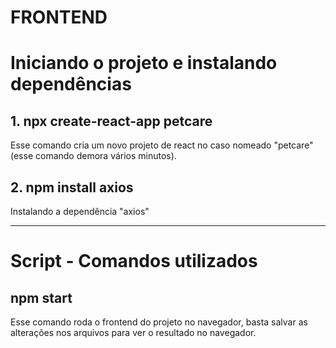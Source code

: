 # FRONTEND
# Iniciando o projeto e instalando dependências

## 1. npx create-react-app petcare
Esse comando cria um novo projeto de react no caso nomeado "petcare" (esse comando demora vários minutos).

## 2. npm install axios
Instalando a dependência "axios"

-------------------------------
# Script - Comandos utilizados

## npm start
Esse comando roda o frontend do projeto no navegador, basta salvar as alterações nos arquivos para ver o resultado no navegador.